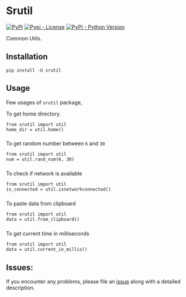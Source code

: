 # Srutil

[![PyPI](https://img.shields.io/pypi/v/srutil)](https://pypi.python.org/pypi/srutil)
[![Pypi - License](https://img.shields.io/github/license/codesrg/srutil)](https://github.com/codesrg/srutil/blob/main/LICENSE)
[![PyPI - Python Version](https://img.shields.io/pypi/pyversions/srutil?color=red)](https://pypi.python.org/pypi/srutil)

Common Utils.

## Installation

`pip install -U srutil`

## Usage

Few usages of `srutil` package,

To get home directory.
```
from srutil import util
home_dir = util.home() 
```

###
To get random number between `6` and `30`
```
from srutil import util
num = util.rand_num(6, 30)
```

###
To check if network is available
```
from srutil import util
is_connected = util.isnetworkconnected()
```

###
To paste data from clipboard
```
from srutil import util
data = util.from_clipboard()
```

###
To get current time in milliseconds
```
from srutil import util
data = util.current_in_millis()
```


## Issues:

If you encounter any problems, please file an [issue](https://github.com/codesrg/srutil/issues) along with a detailed description.
